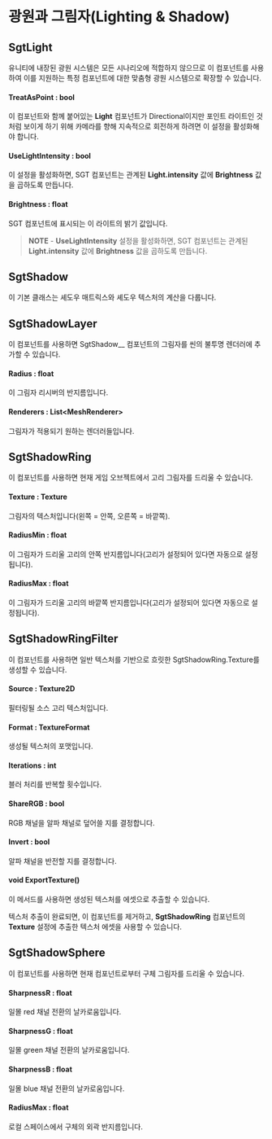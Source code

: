 # 광원과 그림자(Lighting & Shadow)

## SgtLight

유니티에 내장된 광원 시스템은 모든 시나리오에 적합하지 않으므로 이 컴포넌트를 사용하여 이를 지원하는 특정 컴포넌트에 대한 맞춤형 광원 시스템으로 확장할 수 있습니다.

#### TreatAsPoint : bool

이 컴포넌트와 함께 붙어있는 **Light** 컴포넌트가 Directional이지만 포인트 라이트인 것처럼 보이게 하기 위해 카메라를 향해 지속적으로 회전하게 하려면 이 설정을 활성화해야 합니다.

#### UseLightIntensity : bool

이 설정을 활성화하면, SGT 컴포넌트는 관계된 **Light.intensity** 값에 **Brightness** 값을 곱하도록 만듭니다.

#### Brightness : float

SGT 컴포넌트에 표시되는 이 라이트의 밝기 값입니다.

> **NOTE** - **UseLightIntensity** 설정을 활성화하면, SGT 컴포넌트는 관계된 **Light.intensity** 값에 **Brightness** 값을 곱하도록 만듭니다.

## SgtShadow

이 기본 클래스는 셰도우 매트릭스와 셰도우 텍스처의 계산을 다룹니다.

## SgtShadowLayer

이 컴포넌트를 사용하면 SgtShadow__ 컴포넌트의 그림자를 씬의 불투명 렌더러에 추가할 수 있습니다.

#### Radius : float

이 그림자 리시버의 반지름입니다.

#### Renderers : List\<MeshRenderer>

그림자가 적용되기 원하는 렌더러들입니다.

## SgtShadowRing

이 컴포넌트를 사용하면 현재 게임 오브젝트에서 고리 그림자를 드리울 수 있습니다.

#### Texture : Texture

그림자의 텍스처입니다(왼쪽 = 안쪽, 오른쪽 = 바깥쪽).

#### RadiusMin : float

이 그림자가 드리울 고리의 안쪽 반지름입니다(고리가 설정되어 있다면 자동으로 설정됩니다).

#### RadiusMax : float

이 그림자가 드리울 고리의 바깥쪽 반지름입니다(고리가 설정되어 있다면 자동으로 설정됩니다).

## SgtShadowRingFilter

이 컴포넌트를 사용하면 일반 텍스처를 기반으로 흐릿한 SgtShadowRing.Texture를 생성할 수 있습니다.

#### Source : Texture2D

필터링될 소스 고리 텍스처입니다.

#### Format : TextureFormat

생성될 텍스처의 포맷입니다.

#### Iterations : int

블러 처리를 반복할 횟수입니다.

#### ShareRGB : bool

RGB 채널을 알파 채널로 덮어쓸 지를 결정합니다.

#### Invert : bool

알파 채널을 반전할 지를 결정합니다.

#### void ExportTexture()

이 메서드를 사용하면 생성된 텍스처를 에셋으로 추출할 수 있습니다.

텍스처 추출이 완료되면, 이 컴포넌트를 제거하고, **SgtShadowRing** 컴포넌트의 **Texture** 설정에 추출한 텍스처 에셋을 사용할 수 있습니다.

## SgtShadowSphere

이 컴포넌트를 사용하면 현재 컴포넌트로부터 구체 그림자를 드리울 수 있습니다.

#### SharpnessR : float

일몰 red 채널 전환의 날카로움입니다.

#### SharpnessG : float

일몰 green 채널 전환의 날카로움입니다.

#### SharpnessB : float

일몰 blue 채널 전환의 날카로움입니다.

#### RadiusMax : float

로컬 스페이스에서 구체의 외곽 반지름입니다.

